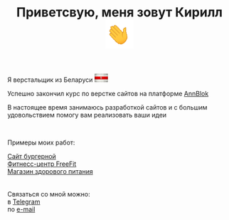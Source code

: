 <h1 align="center"> Приветсвую, меня зовут Кирилл <img src="https://github.com/ponokir/ponokir/blob/main/images/hi.gif" alt="Hello"></h1>
</br>
<p>Я верстальщик из Беларуси <img src="images/flag.jpg" alt="Flag of Belarus" width="30px"></p>
<p>Успешно закончил курс по верстке сайтов на платформе <a href="https://annblok.ru/">AnnBlok</a></p>
<p>В настоящее время занимаюсь разработкой сайтов и с большим удовольствием помогу вам реализовать ваши идеи </p>
<br>
<p>Примеры моих работ: </p>
<a href="https://ponokir.github.io/Burger/index.html" traget="_blank">Сайт бургерной</a> <br>
<a href="https://ponokir.github.io/Module01-Gym/index.html" traget="_blank">Фитнесс-центр FreeFit</a> <br>
<a href="https://ponokir.github.io/Module02-Shop/dist/index.html" traget="_blank">Магазин здорового питания</a> 
<br>
<br>
<br>
Связаться со мной можно:<br>
в <a href="https://t.me/ponokir"> Telegram </a> <br>
по  <a href="mailto:ponokir@gmail.com"> e-mail </a>
